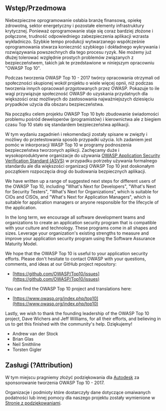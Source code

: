 ## Wstęp/Przedmowa

Niebezpieczne oprogramowanie osłabia branżę finansową, opiekę zdrowotną, sektor energetyczny i pozostałe elementy infrastruktury krytycznej. Ponieważ oprogramowanie staje się coraz bardziej złożone i połączone, trudność odpowiedniego zabezpieczenia  aplikacji wzrasta wykładniczo. Szybkie tempo produkcji wytwarzanego współcześnie oprogramowania stwarza koniecznść szybkiego i dokładnego wykrywania i rozwiązywania powszechnych dla tego procesu ryzyk. Nie możemy już dłużej tolerować względnie prostych problemów związanych z bezpieczeństwem, takich jak te przedstawione w niniejszym opracowniu "OWASP Top 10". 

 Podczas tworzenia OWASP Top 10 - 2017 twórcy opracowania otrzymali od społeczności skupionej wokół projektu o wiele więcej opnii, niż podczas tworzenia innych opracowań przgotowanych przez OWASP. Pokazuje to ile wagi przywiązuje społeczność OWASP do uzyskania przydatnych dla większości oraz możliwych do zastosowania najważniejszych dziesięciu prypadków użycia dla obszaru bezpieczeństwa. 

Na początku celem projektu OWASP Top 10 było zbudowanie świadomości problemu pośród deweloperów (programistów) i kierownictwa ale z biegiem czasu Top 10 stało się standardem bezpieczeństwa aplikacji. 

W tym wydaniu zagadnień i rekomendacji zostały spisane w zwięzły i możliwy do przetestowania sposób  przypadki użycia. Ich zadaniem jest pomóc w inkorporacji WASP Top 10 w programy podnoszenia bezpieczeństwa tworzonych aplikcji. Zachęcamy duże i wysokoproduktywne organizacje do używania [OWASP Application Security Verification Standard (ASVS)](https://www.owasp.org/index.php/ASVS) w przypadku potrzeby używania formalnego standardu ale dla większości organizacji OWASP Top 10 jest doskonałym początkiem rozpoczęcia drogi do budowania bezpiecznych aplikacji.

We have written up a range of suggested next steps for different users of the OWASP Top 10, including "What's Next for Developers", "What's Next for Security Testers", "What's Next for Organizations“, which is suitable for CIOs and CISOs, and "What's Next for Application Managers", which is suitable for application managers or anyone responsible for the lifecycle of the application.

In the long term, we encourage all software development teams and organizations to create an application security program that is compatible with your culture and technology. These programs come in all shapes and sizes. Leverage your organization's existing strengths to measure and improve your application security program using the Software Assurance Maturity Model.

We hope that the OWASP Top 10 is useful to your application security efforts. Please don't hesitate to contact OWASP with your questions, comments, and ideas at our GitHub project repository:

* [https://github.com/OWASP/Top10/issues](https://github.com/OWASP/Top10/issues)

You can find the OWASP Top 10 project and translations here:

* [https://www.owasp.org/index.php/top10](https://www.owasp.org/index.php/top10)

Lastly, we wish to thank the founding leadership of the OWASP Top 10 project, Dave Wichers and Jeff Williams, for all their efforts, and believing in us to get this finished with the community's help. Dziękujemy!

* Andrew van der Stock
* Brian Glas
* Neil Smithline
* Torsten Gigler

## Zasługi (?Attribution)
W tym miejscu pragniemy złożyć podziękowania dla [Autodesk](https://www.autodesk.com) za sponsorowanie tworzenia OWASP Top 10 - 2017.

Organizacje i podmioty które dostarczyły dane dotyczące omaiwanych podatności lub innej pomocy dla naszego projektu zostały wymienione w [Stronie z podziękowaniami](0xd1-data-contributors.md).
